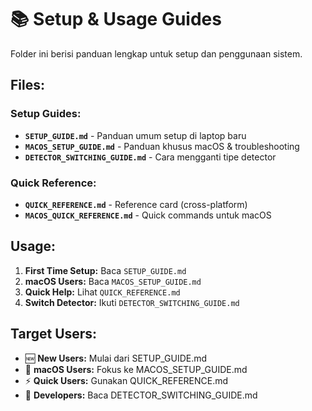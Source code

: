 # 📚 Setup & Usage Guides

Folder ini berisi panduan lengkap untuk setup dan penggunaan sistem.

## Files:

### **Setup Guides:**
- **`SETUP_GUIDE.md`** - Panduan umum setup di laptop baru
- **`MACOS_SETUP_GUIDE.md`** - Panduan khusus macOS & troubleshooting
- **`DETECTOR_SWITCHING_GUIDE.md`** - Cara mengganti tipe detector

### **Quick Reference:**
- **`QUICK_REFERENCE.md`** - Reference card (cross-platform)
- **`MACOS_QUICK_REFERENCE.md`** - Quick commands untuk macOS

## Usage:

1. **First Time Setup:** Baca `SETUP_GUIDE.md`
2. **macOS Users:** Baca `MACOS_SETUP_GUIDE.md` 
3. **Quick Help:** Lihat `QUICK_REFERENCE.md`
4. **Switch Detector:** Ikuti `DETECTOR_SWITCHING_GUIDE.md`

## Target Users:

- 🆕 **New Users:** Mulai dari SETUP_GUIDE.md
- 🍎 **macOS Users:** Fokus ke MACOS_SETUP_GUIDE.md
- ⚡ **Quick Users:** Gunakan QUICK_REFERENCE.md
- 🔧 **Developers:** Baca DETECTOR_SWITCHING_GUIDE.md
